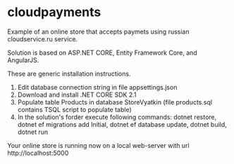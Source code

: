 # cloudpayments
Example of an online store that accepts paymets using russian cloudservice.ru service.

Solution is based on ASP.NET CORE, Entity Framework Core, and AngularJS.

These are generic installation instructions.
1. Edit database connection string in file appsettings.json
2. Download and install .NET CORE SDK 2.1
3. Populate table Products in database StoreVyatkin (file products.sql contains TSQL script to populate table)
4. In the solution's forder execute following commands:
dotnet restore,
dotnet ef migrations add Initial,
dotnet ef database update,
dotnet build,
dotnet run

Your online store is running now on a local web-server with url http://localhost:5000
